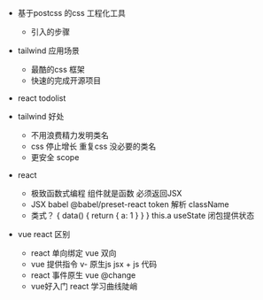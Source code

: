 <!-- 极受欢迎的css 原子开发框架 -->
- 基于postcss 的css 工程化工具
  - 引入的步骤
- tailwind 应用场景
    - 最酷的css 框架
    - 快速的完成开源项目
- react todolist
- tailwind 好处
  - 不用浪费精力发明类名
  - css 停止增长
    重复css 没必要的类名
  - 更安全 scope

- react 
  - 极致函数式编程
    组件就是函数 必须返回JSX
  - JSX babel @babel/preset-react
    token 解析  className
  - 类式？
    {
      data() {
        return {
          a: 1
        }
      }
    }
    this.a
  useState 闭包提供状态

- vue react 区别
  - react 单向绑定 vue 双向
  - vue 提供指令 v-
    原生js jsx + js 代码
  - react 事件原生 vue @change
  - vue好入门 react 学习曲线陡峭